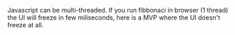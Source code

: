 Javascript can be multi-threaded.
If you run fibbonaci in browser (1 thread) the UI will freeze in few miliseconds, here is a MVP where the UI doesn't freeze at all.
